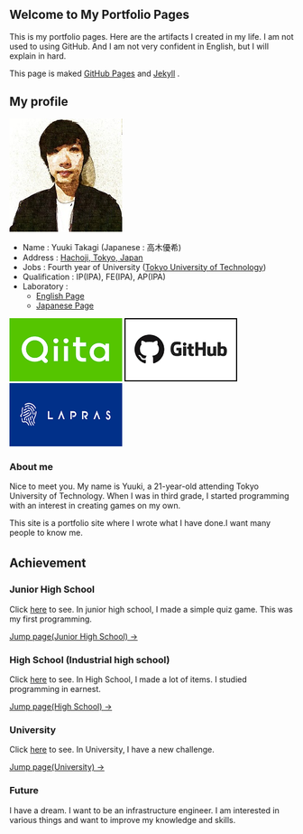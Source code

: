 
## Welcome to My Portfolio Pages

This is my portfolio pages. Here are the artifacts I created in my life. 
I am not used to using GitHub. And I am not very confident in English, but I will explain in hard.

This page is maked [GitHub Pages](https://github.com/) and [Jekyll](https://jekyllrb.com/) .

<!-- Click [here](https://github.com/7vvXi/portfolio/) to change. -->

## My profile

![My Profile Image](/images/Img200.jpg)

- Name : Yuuki Takagi (Japanese : 高木優希)
- Address : [Hachoji, Tokyo, Japan](https://en.wikipedia.org/wiki/Hachi%C5%8Dji)
- Jobs : Fourth year of University ([Tokyo University of Technology](https://en.wikipedia.org/wiki/Tokyo_University_of_Technology))
- Qualification : IP(IPA), FE(IPA), AP(IPA)
- Laboratory : 
  - [English Page](https://www.tak-cslab.org/)
  - [Japanese Page](https://ja.tak-cslab.org/)
  
[![Qiita Page](/images/qiita.png)](https://qiita.com/7vvXi)
[![Github Page](/images/github.png)](https://github.com/7vvXi)
[![LAPRAS Page](/images/lapras.png)](https://lapras.com/public/POPYNSM)


### About me

Nice to meet you. My name is Yuuki, a 21-year-old attending Tokyo University of Technology. When I was in third grade, I started programming with an interest in creating games on my own.

This site is a portfolio site where I wrote what I have done.I want many people to know me. 

## Achievement　

### Junior High School

Click [here](/junior/index.md) to see.
In junior high school, I made a simple quiz game.
This was my first programming.

[Jump page(Junior High School) →](https://7vvxi.github.io/portfolio/junior/)

### High School (Industrial high school)

Click [here](/high/index.md) to see.
In High School, I made a lot of items.
I studied programming in earnest.

[Jump page(High School) →](https://7vvxi.github.io/portfolio/high/)

### University

Click [here](/univ/index.md) to see.
In University, I have a new challenge.

[Jump page(University) →](https://7vvxi.github.io/portfolio/univ/)

### Future

I have a dream. I want to be an infrastructure engineer.
I am interested in various things and want to improve my knowledge and skills.

